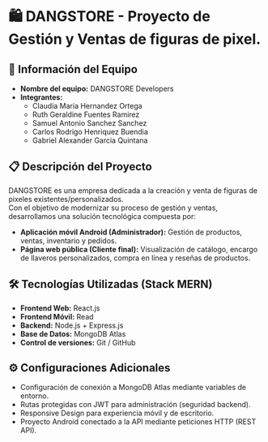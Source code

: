# 🛍️ DANGSTORE - Proyecto de Gestión y Ventas de figuras de pixel.

## 🧠 Información del Equipo
- **Nombre del equipo:** DANGSTORE Developers
- **Integrantes:**
  - Claudia Maria Hernandez Ortega
  - Ruth Geraldine Fuentes Ramirez
  - Samuel Antonio Sanchez Sanchez
  - Carlos Rodrigo Henriquez Buendia
  - Gabriel Alexander Garcia Quintana

## 📋 Descripción del Proyecto
DANGSTORE es una empresa dedicada a la creación y venta de figuras de pixeles existentes/personalizados.  
Con el objetivo de modernizar su proceso de gestión y ventas, desarrollamos una solución tecnológica compuesta por:

- **Aplicación móvil Android (Administrador):** Gestión de productos, ventas, inventario y pedidos.
- **Página web pública (Cliente final):** Visualización de catálogo, encargo de llaveros personalizados, compra en línea y reseñas de productos.

## 🛠️ Tecnologías Utilizadas (Stack MERN)
- **Frontend Web:** React.js
- **Frontend Móvil:** Read
- **Backend:** Node.js + Express.js
- **Base de Datos:** MongoDB Atlas
- **Control de versiones:** Git / GitHub

## ⚙️ Configuraciones Adicionales
- Configuración de conexión a MongoDB Atlas mediante variables de entorno.
- Rutas protegidas con JWT para administración (seguridad backend).
- Responsive Design para experiencia móvil y de escritorio.
- Proyecto Android conectado a la API mediante peticiones HTTP (REST API).

